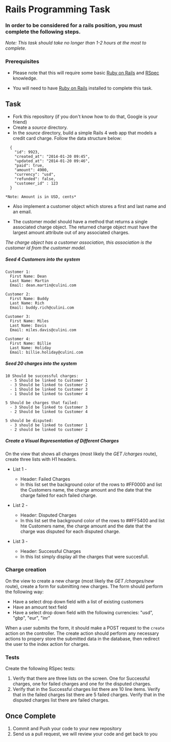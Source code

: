 # Rails Programming Task

### In order to be considered for a rails position, you must complete the following steps.
*Note: This task should take no longer than 1-2 hours at the most to complete.*


### Prerequisites

- Please note that this will require some basic [Ruby on Rails](http://rubyonrails.org/) and [RSpec](http://rspec.info/) knowledge.

- You will need to have [Ruby on Rails](http://www.rubyonrails.org/) installed to complete this task.

## Task

- Fork this repository (if you don't know how to do that, Google is your friend)
- Create a *source* directory.
- In the *source* directory, build a simple Rails 4 web app that models a credit card charge. Follow the data structure below:

```
  {
    "id": 9923,
    "created_at": "2014-01-20 09:45",
    "updated_at": "2014-01-20 09:46",
    "paid": true,
    "amount": 4900,
    "currency": "usd",
    "refunded": false,
    "customer_id" : 123
  }
```

    *Note: Amount is in USD, cents*

- Also implement a customer object which stores a first and last name and an email.

- The customer model should have a method that returns a single associated charge object. The returned charge object must have the largest amount attribute out of any associated charges.

*The charge object has a customer association, this association is the customer id from the customer model.*

##### Seed 4 Customers into the system

    Customer 1:
      First Name: Dean
      Last Name: Martin
      Email: dean.martin@culini.com

    Customer 2:
      First Name: Buddy
      Last Name: Rich
      Email: buddy.rich@culini.com

    Customer 3:
      First Name: Miles
      Last Name: Davis
      Email: miles.davis@culini.com

    Customer 4:
      First Name: Billie
      Last Name: Holiday
      Email: billie.holiday@culini.com


##### Seed 20 charges into the system

    10 Should be successful charges:
      - 5 Should be linked to Customer 1
      - 3 Should be linked to Customer 2
      - 1 Should be linked to Customer 3
      - 1 Should be linked to Customer 4

    5 Should be charges that failed:
      - 3 Should be linked to Customer 3
      - 2 Should be linked to Customer 4

    5 should be disputed:
      - 3 should be linked to Customer 1
      - 2 should be linked to customer 2


##### Create a Visual Representation of Different Charges
On the view that shows all charges (most likely the *GET /charges* route), create three lists with H1 headers.

- List 1 -
  - Header: Failed Charges
  - In this list set the background color of the rows to #FF0000 and list the Customers name, the charge amount and the date that the charge failed for each failed charge.

- List 2 -
  - Header: Disputed Charges
  - In this list set the background color of the rows to ##FF5400 and list hte Customers name, the charge amount and the date that the charge was disputed for each disputed charge.

- List 3 -
  - Header: Successful Charges
  - In this list simply display all the charges that were succesfull.

### Charge creation
On the view to create a new charge (most likely the *GET /charges/new* route), create a form for submitting new charges. The form should perform the following way:

- Have a select drop down field with a list of existing customers
- Have an amount text field
- Have a select drop down field with the following currencies: "usd", "gbp", "eur", "inr"

When a user submits the form, it should make a POST request to the `create` action on the controller. The create action should perform any necessary actions to propery store the submitted data in the database, then redirect the user to the index action for charges.

### Tests

Create the following RSpec tests:

  1.  Verify that there are three lists on the screen. One for Successful charges, one for failed charges and one for the disputed charges.
  2.  Verify that in the Successful charges list there are 10 line items. Verify that in the failed charges list there are 5 failed charges. Verify that in the disputed charges list there are failed charges.

## Once Complete
1. Commit and Push your code to your new repository
2. Send us a pull request, we will review your code and get back to you
